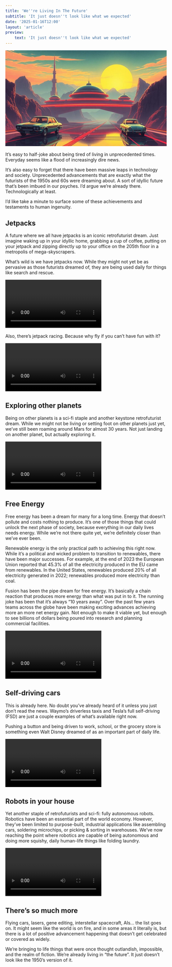 ```yaml
---
title: 'We''re Living In The Future'
subtitle: 'It just doesn''t look like what we expected'
date: '2025-01-16T12:00'
layout: 'article'
preview:
    text: 'It just doesn''t look like what we expected'
---
```


![](./hero.jpg)

It’s easy to half-joke about being tired of living in unprecedented times. Everyday seems like a flood of increasingly dire news.

It’s also easy to forget that there have been massive leaps in technology and society. Unprecedented advancements that are exactly what the futurists of the 1950s and 60s were dreaming about. A sort of idyllic future that’s been imbued in our psyches. I’d argue we’re already there. Technologically at least.

I’d like take a minute to surface some of these achievements and testaments to human ingenuity.

## Jetpacks

A future where we all have jetpacks is an iconic retrofuturist dream. Just imagine waking up in your idyllic home, grabbing a cup of coffee, putting on your jetpack and zipping directly up to your office on the 205th floor in a metropolis of mega-skyscrapers.

What’s wild is we have jetpacks now. While they might not yet be as pervasive as those futurists dreamed of, they are being used daily for things like search and rescue.

<Video src="https://www.youtube.com/embed/gtvCnZqZnxc"></Video>

Also, there’s jetpack racing. Because why fly if you can’t have fun with it?

<Video src="https://www.youtube.com/embed/Jn5W19sdyf4"></Video>

## Exploring other planets

Being on other planets is a sci-fi staple and another keystone retrofuturist dream. While we might not be living or setting foot on other planets just yet, we’ve still been roaming around Mars for almost 30 years. Not just landing on another planet, but actually exploring it.

<Video src="https://www.youtube.com/embed/coZ83RM1jbk"></Video>

## Free Energy

Free energy has been a dream for many for a long time. Energy that doesn’t pollute and costs nothing to produce. It’s one of those things that could unlock the next phase of society, because everything in our daily lives needs energy. While we’re not there quite yet, we’re definitely closer than we’ve ever been.

Renewable energy is the only practical path to achieving this right now. While it’s a political and wicked problem to transition to renewables, there have been major successes. For example, at the end of 2023 the European Union reported that 45.3% of all the electricity produced in the EU came from renewables. In the United States, renewables produced 20% of all electricity generated in 2022; renewables produced more electricity than coal.

Fusion has been the pipe dream for free energy. It’s basically a chain reaction that produces more energy than what was put in to it. The running joke has been that it’s always “10 years away”. Over the past few years teams across the globe have been making exciting advances achieving more an more net energy gain. Not enough to make it viable yet, but enough to see billions of dollars being poured into research and planning commercial facilities.

<Video src="https://www.youtube.com/embed/0fYiNVRmOA4"></Video>

## Self-driving cars

This is already here. No doubt you’ve already heard of it unless you just don’t read the news. Waymo’s driverless taxis and Tesla’s full self-driving (FSD) are just a couple examples of what’s available right now.

Pushing a button and being driven to work, school, or the grocery store is something even Walt Disney dreamed of as an important part of daily life.

<Video src="https://www.youtube.com/embed/0fYiNVRmOA4"></Video>

## Robots in your house

Yet another staple of retrofuturists and sci-fi: fully autonomous robots. Robotics have been an essential part of the world economy. However, they’ve been limited to purpose-built, industrial applications like assembling cars, soldering microchips, or picking & sorting in warehouses. We’ve now reaching the point where robotics are capable of being autonomous and doing more squishy, daily human-life things like folding laundry.

<Video src="https://www.youtube.com/embed/Jvaor-g1dBI"></Video>

## There’s so much more

Flying cars, lasers, gene editing, interstellar spacecraft, AIs… the list goes on. It might seem like the world is on fire, and in some areas it literally is, but there is a lot of positive advancement happening that doesn’t get celebrated or covered as widely.

We’re bringing to life things that were once thought outlandish, impossible, and the realm of fiction. We’re already living in “the future”. It just doesn’t look like the 1950’s version of it.